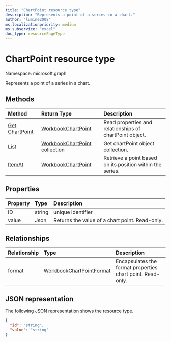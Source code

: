 ```yaml
---
title: "ChartPoint resource type"
description: "Represents a point of a series in a chart."
author: "lumine2008"
ms.localizationpriority: medium
ms.subservice: "excel"
doc_type: resourcePageType
---
```


# ChartPoint resource type

Namespace: microsoft.graph

Represents a point of a series in a chart.


## Methods

| Method		   | Return Type	|Description|
|:---------------|:--------|:----------|
|[Get ChartPoint](../api/chartpoint-get.md) | [WorkbookChartPoint](chartpoint.md) |Read properties and relationships of chartPoint object.|
|[List](../api/chartpoint-list.md) | [WorkbookChartPoint](chartpoint.md) collection |Get chartPoint object collection. |
|[ItemAt](../api/chartpointscollection-itemat.md)|[WorkbookChartPoint](chartpoint.md)|Retrieve a point based on its position within the series.|

## Properties
| Property	   | Type	|Description|
|:---------------|:--------|:----------|
|ID|string|unique identifier|
|value|Json|Returns the value of a chart point. Read-only.|

## Relationships
| Relationship | Type	|Description|
|:---------------|:--------|:----------|
|format|[WorkbookChartPointFormat](chartpointformat.md)|Encapsulates the format properties chart point. Read-only.|

## JSON representation

The following JSON representation shows the resource type.

<!--{
  "blockType": "resource",
  "optionalProperties": [],
  "keyProperty": "id",
  "baseType": "microsoft.graph.entity",
  "@odata.type": "microsoft.graph.workbookChartPoint"
}-->

```json
{
  "id": "string",
  "value": "string"
}

```

<!-- uuid: 8fcb5dbc-d5aa-4681-8e31-b001d5168d79
2015-10-25 14:57:30 UTC -->
<!-- {
  "type": "#page.annotation",
  "description": "ChartPoint resource",
  "keywords": "",
  "section": "documentation",
  "tocPath": ""
}-->

